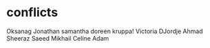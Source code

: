 # conflicts
Oksanag
Jonathan
samantha 
doreen kruppa!
Victoria
DJordje 
Ahmad Sheeraz Saeed
Mikhail
Celine Adam


